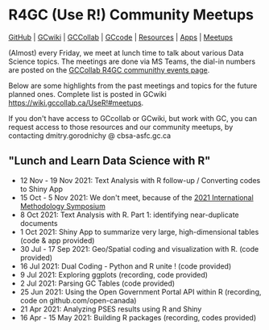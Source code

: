 # R4GC (Use R!) Community Meetups

[ GitHub](https://github.com/open-canada) | [ GCwiki](https://wiki.gccollab.ca/UseR!) | [ GCCollab](https://gccollab.ca/groups/profile/7391537/r4gc) | [ GCcode](https://gccode.ssc-spc.gc.ca/r4gc) | [ Resources](resources.md) | [ Apps](https://open-canada.github.io/Apps/) | [ Meetups](meetups.md)


(Almost) every Friday, we meet at lunch time to talk about various Data Science topics.
The meetings are done via MS Teams, the dial-in numbers are posted on the
[GCCollab R4GC communithy events page](https://gccollab.ca/event_calendar/group/7391537).


Below are some highlights from the past meetings and topics for the future planned ones.
Complete list is posted in GCwiki <https://wiki.gccollab.ca/UseR!#meetups>.

If you don't have access to GCcollab or GCwiki, but work with GC, 
you can request access to those resources and our community meetups, by contacting dmitry.gorodnichy @ cbsa-asfc.gc.ca

## "Lunch and Learn Data Science with R" 



- 12 Nov - 19 Nov 2021: Text Analysis with R follow-up / Converting codes to Shiny App
- 15 Oct - 5 Nov 2021: We don't meet, because of the  [2021 International Methodology Symposium](https://www.statcan.gc.ca/en/conferences/symposium2021/program)
- 8 Oct 2021: Text Analysis with R. Part 1: identifying near-duplicate documents
- 1 Oct 2021: Shiny App to summarize very large, high-dimensional tables (code & app provided)
- 30 Jul - 17 Sep 2021: Geo/Spatial coding and visualization with R. (code provided)
- 16 Jul 2021: Dual Coding - Python and R unite ! (code provided)
- 9 Jul 2021: Exploring ggplots (recording, code provided)
- 2 Jul 2021: Parsing GC Tables (code provided)
- 25 Jun 2021: Using the Open Government Portal API within R (recording, code on github.com/open-canada)
- 21 Apr 2021: Analyzing PSES results using R and Shiny
- 16 Apr - 15 May 2021: Building R packages (recording, codes provided)
